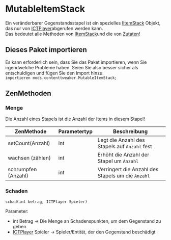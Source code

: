 # MutableItemStack

Ein veränderbarer Gegenstandsstapel ist ein spezielles [IItemStack](/Vanilla/Items/IItemStack/) Objekt, das nur von [ICTPlayer](/Mods/ContentTweaker/Vanilla/Types/Player/ICTPlayer/)abgerufen werden kann.  
Das bedeutet alle Methoden von [IItemStack](/Vanilla/Items/IItemStack/)und die von [Zutaten](/Vanilla/Variable_Types/IIngredient/)!

## Dieses Paket importieren

Es kann erforderlich sein, dass Sie das Paket importieren, wenn Sie irgendwelche Probleme haben. Seien Sie also besser sicher als entschuldigen und fügen Sie den Import hinzu.  
`importieren mods.contenttweaker.MutableItemStack;`

## ZenMethoden

### Menge

Die Anzahl eines Stapels ist die Anzahl der Items in diesem Stapel!

| ZenMethode          | Parametertyp | Beschreibung                                      |
| ------------------- | ------------ | ------------------------------------------------- |
| setCount(Anzahl)    | int          | Legt die Anzahl des Stapels auf `Anzahl` fest     |
| wachsen (zählen)    | int          | Erhöht die Anzahl der Stapel um `Anzahl`          |
| schrumpfen (Anzahl) | int          | Verringert die Anzahl des Stapels um die `Anzahl` |

### Schaden

`schad(int betrag, ICTPlayer Spieler)`

Parameter:

- int Betrag → Die Menge an Schadenspunkten, um dem Gegenstand zu geben
- [ICTPlayer](/Mods/ContentTweaker/Vanilla/Types/Player/ICTPlayer/) Spieler → Spieler/Entität, der den Gegenstand beschädigt